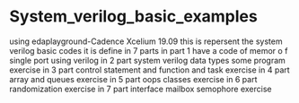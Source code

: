 # System_verilog_basic_examples
using edaplayground-Cadence Xcelium 19.09
this is repersent the system verilog basic codes 
it is define in 7 parts 
in part 1 have a code of memor o f single port using verilog
in 2 part system verilog data types some program exercise
in 3 part control statement and function and task exercise
in 4 part array and queues exercise
in 5 part oops classes exercise
in 6 part randomization exercise
in 7 part interface mailbox semophore exercise
